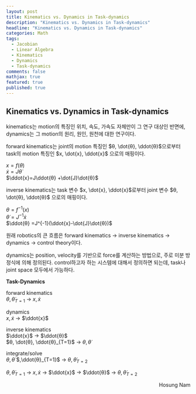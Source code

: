 ```yaml
---
layout: post
title: Kinematics vs. Dynamics in Task-dynamics
description: "Kinematics vs. Dynamics in Task-dynamics"
headline: "Kinematics vs. Dynamics in Task-dynamics"
categories: Math
tags: 
  - Jacobian
  - Linear Algebra
  - Kinematics
  - Dynamics
  - Task-dynamics
comments: false
mathjax: true
featured: true
published: true
---
```


## Kinematics vs. Dynamics in Task-dynamics

kinematics는 motion의 특징인 위치, 속도, 가속도 자체만이 그 연구 대상인 반면에, dynamics는 그 motion의 원리, 원인, 원천에 대한 연구이다.

forward kinematics는 joint의 motion 특징인 $θ, \dot{θ}, \ddot{θ}$으로부터 task의 motion 특징인 $x, \dot{x}, \ddot{x}$ 으로의 매핑이다.

$x = f(θ)$  
$\dot{x}=J\dot{θ}$  
$\ddot{x}=J\ddot{θ} +\dot{J}\dot{θ}$  

inverse kinematics는  task 변수 $x, \dot{x}, \ddot{x}$로부터 joint 변수 $θ, \dot{θ}, \ddot{θ}$ 으로의 매핑이다. 

$θ=f^{-1}(x)$  
$\dot{θ}=J^{-1}\dot{x}$  
$\ddot{θ} =J^{-1}(\ddot{x}-\dot{J}\dot{θ})$  

원래 robotics의 큰 흐름은 forward kinematics $\to$ inverse kinematics $\to$ dynamics $\to$ control theory이다.

dynamics는 position, velocity를 기반으로 force를 계산하는 방법으로, 주로 미분 방정식에 의해 정의된다. control하고자 하는 시스템에 대해서 정의하면 되는데, task나 joint space 모두에서 가능하다.

**Task-Dynamics**

forward kinematics  
$θ, \dot{θ}_{T=1}$ $\to$ $x, \dot{x}$  

dynamics  
$x, \dot{x}$ $\to$ $\ddot{x}$  

inverse kinematics  
$\ddot{x}$ $\to$ $\ddot{θ}$  
$θ, \dot{θ}, \ddot{θ}_{T=1}$ $\to$ $θ, \dot{θ}$  

integrate/solve  
$θ, \dot{θ}$ $,\ddot{θ}_{T=1}$ $\to$ $θ, \dot{θ}_{T=2}$  

$θ, \dot{θ}_{T=1}$ $\to$ $x, \dot{x}$ $\to$ $\ddot{x}$ $\to$ $\ddot{θ}$ $\to$ $θ, \dot{θ}_{T=2}$  


<p align="right"> Hosung Nam <p>
